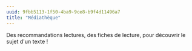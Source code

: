 ```yaml
---
uuid: 9fbb5113-1f50-4ba9-9ce8-b9f4d11496a7
title: "Médiathèque"
---
```

Des recommandations lectures, des fiches de lecture, pour découvrir le sujet d'un texte ! 
